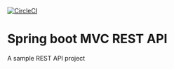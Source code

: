 [![CircleCI](https://circleci.com/gh/konstantinrov/spring-mvc-rest-api.svg?style=svg)](https://circleci.com/gh/konstantinrov/spring-mvc-rest-api)
# Spring boot MVC  REST API
A sample REST API project